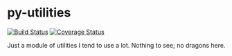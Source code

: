 # py-utilities

[![Build Status](https://travis-ci.org/ryankanno/py-utilities.png?branch=master)](https://travis-ci.org/ryankanno/py-utilities)
[![Coverage Status](https://coveralls.io/repos/ryankanno/py-utilities/badge.png)](https://coveralls.io/r/ryankanno/py-utilities)

Just a module of utilities I tend to use a lot. Nothing to see; no dragons
here.
